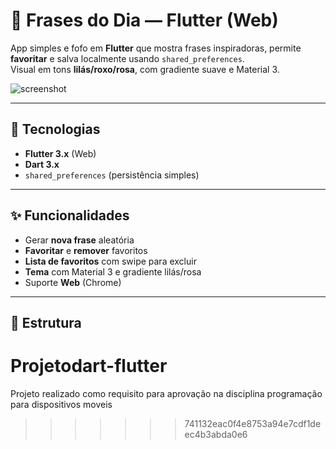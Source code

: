 # 🌸 Frases do Dia — Flutter (Web)

App simples e fofo em **Flutter** que mostra frases inspiradoras, permite **favoritar** e salva localmente usando `shared_preferences`.  
Visual em tons **lilás/roxo/rosa**, com gradiente suave e Material 3.

![screenshot](docs/screenshot.png)

---

## 🚀 Tecnologias
- **Flutter 3.x** (Web)
- **Dart 3.x**
- `shared_preferences` (persistência simples)

---

## ✨ Funcionalidades
- Gerar **nova frase** aleatória
- **Favoritar** e **remover** favoritos
- **Lista de favoritos** com swipe para excluir
- **Tema** com Material 3 e gradiente lilás/rosa
- Suporte **Web** (Chrome)

---

## 🧭 Estrutura


# Projetodart-flutter
Projeto realizado como requisito para aprovação na disciplina programação para dispositivos moveis
>>>>>>> 741132eac0f4e8753a94e7cdf1deec4b3abda0e6
